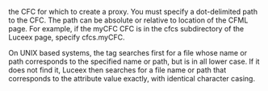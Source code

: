 the CFC for which to create a proxy. You must specify a dot-delimited path to the CFC. The path can be absolute or relative to location of the CFML page. For example, if the myCFC CFC is in the cfcs subdirectory of the Luceex page, specify cfcs.myCFC.

On UNIX based systems, the tag searches first for a file whose name or path corresponds to the specified name or path, but is in all lower case. If it does not find it, Luceex then searches for a file name or path that corresponds to the attribute value exactly, with identical character casing.